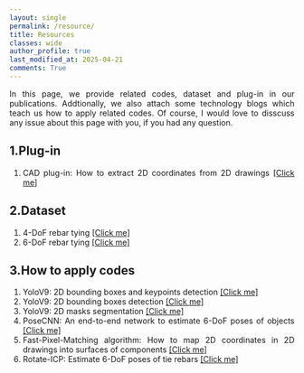```yaml
---
layout: single
permalink: /resource/
title: Resources
classes: wide
author_profile: true
last_modified_at: 2025-04-21
comments: True
---
```

<div style="text-align: justify;">
  <p>
  In this page, we provide related codes, dataset and plug-in in our publications. Addtionally, we also attach some technology blogs which teach us how to apply related codes. Of course, I would love to disscuss any issue about this page with you, if you had any question.
  </p>
</div>




## 1.Plug-in

<div style="text-align: justify;">
  <ol>
    <li>CAD plug-in: How to extract 2D coordinates from 2D drawings <a href="https://mp.weixin.qq.com/s/sMtM10wl2myPuwapOAP3xg">[Click me]</a></li>
  </ol>
</div>

## 2.Dataset
<div style="text-align: justify;">
  <ol>
    <li>4-DoF rebar tying <a href="https://mp.weixin.qq.com/s/sMtM10wl2myPuwapOAP3xg">[Click me]</a></li>
    <li>6-DoF rebar tying <a href="https://mp.weixin.qq.com/s/sMtM10wl2myPuwapOAP3xg">[Click me]</a></li>
  </ol>
</div>

## 3.How to apply codes

<div style="text-align: justify;">
  <ol>
    <li>YoloV9: 2D bounding boxes and keypoints detection <a href="pose-detection">[Click me]</a></li>
    <li>YoloV9: 2D bounding boxes detection <a href="https://mp.weixin.qq.com/s/sMtM10wl2myPuwapOAP3xg">[Click me]</a></li>
    <li>YoloV9: 2D masks segmentation <a href="https://mp.weixin.qq.com/s/sMtM10wl2myPuwapOAP3xg">[Click me]</a></li>
    <li>PoseCNN: An end-to-end network to estimate 6-DoF poses of objects <a href="https://mp.weixin.qq.com/s/sMtM10wl2myPuwapOAP3xg">[Click me]</a></li>
    <li>Fast-Pixel-Matching algorithm: How to map 2D coordinates in 2D drawings into surfaces of components <a href="https://mp.weixin.qq.com/s/sMtM10wl2myPuwapOAP3xg">[Click me]</a></li>
    <li>Rotate-ICP: Estimate 6-DoF poses of tie rebars <a href="https://mp.weixin.qq.com/s/sMtM10wl2myPuwapOAP3xg">[Click me]</a></li>
  </ol>
</div>